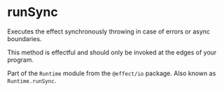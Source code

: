 # runSync

Executes the effect synchronously throwing in case of errors or async boundaries.

This method is effectful and should only be invoked at the edges of your
program.

Part of the `Runtime` module from the `@effect/io` package. Also known as `Runtime.runSync`.
